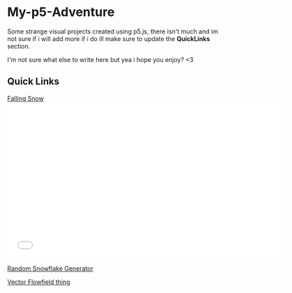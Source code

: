 # My-p5-Adventure

Some strange visual projects created using p5.js, there isn't much and im not sure if i will add more if i do ill make sure to update the **QuickLinks** section.

I'm not sure what else to write here but yea i hope you enjoy? <3


## Quick Links

[Falling Snow](https://undeadalex.github.io/My-p5-Adventure/01-Snowfall/index.html)
<embed type="text/html" src="../01-Snowfall/index.html" width="640" height="360">

[Random Snowflake Generator](https://undeadalex.github.io/My-p5-Adventure/02-SnowflakeGen/index.html)

[Vector Flowfield thing](https://undeadalex.github.io/My-p5-Adventure/03-VectorFlowfield/index.html)
<!-- [Random-Thing (EMPTY)](https://undeadalex.github.io/My-p5-Adventure/04-Random-Thing/index.html) -->
